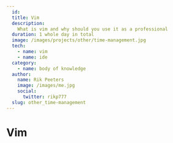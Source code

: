 ```yaml
---
  id:
  title: Vim 
  description:
    What is vim and why should you use it as a professional 
  duration: 1 whole day in total
  image: /images/projects/other/time-management.jpg
  tech:
    - name: vim
    - name: ide 
  category:
    - name: body of knowledge
  author:
    name: Rik Peeters
    image: /images/me.jpg
    social:
      twitter: rikp777
  slug: other_time-management
---
```


# Vim 
